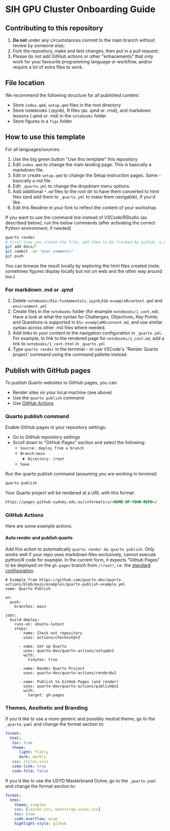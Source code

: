 # SIH GPU Cluster Onboarding Guide
## Contributing to this repository

1. **Do not** under any circumstances commit to the main branch without review by someone else;
2. Fork the repository, make and test changes, then put in a pull request;
3. Please do not add GitHub actions or other "enhacements" that only work for your favourite programming language or workflow, and/or require a lot of extra files to work.

## File location

We recommend the following structure for all published content:

- Store `index.qmd`, `setup.qmd` files in the root directory
- Store notebooks (.ipynb), R files (as .qmd or .rmd), and markdown lessons (.qmd or .md) in the `notebooks` folder
- Store figures in a `figs` folder

## How to use this template

For all languages/sources:

1. Use the big green button "Use this template" this repository
2. Edit `index.qmd` to change the main landing page. This is basically a markdown file.
3. Edit or create `setup.qmd` to change the Setup instruction pages. Same - basically a md file.
4. Edit `_quarto.yml` to change the dropdown menu options.
5. Add additional `*.md` files to the root dir to have them converted to html files (and add them to `_quarto.yml` to make them navigable), if you'd like.
6. Edit this Readme in your fork to reflect the content of your workshop.

If you want to use the command line instead of VSCode/RStudio (as described below), run the below commands (after activating the correct Python environment, if needed)

```bash
quarto render
# First time you create the file, add them to be tracked by github, e.g.
git add docs/*
git commit -am "your comments"
git push
```

You can browse the result locally by exploring the html files created (note: sometimes figures display locally but not on web and the other way around too.)
### For markdown .md or .qmd

1. Delete `notebooks/01a-fundamentals.ipynb`,`01b-exampleRcontent.qmd` and `environment.yml`
2. Create files in the `notebooks` folder (for example `notebooks/1_cont.md`). Have a look at what the syntax for Challenges, Objectives, Key Points and Questions is supported in `01c-exampleMDcontent.md`, and use similar syntax across other .md files where needed.
3. Add links to your content to the navigation configuration in `_quarto.yml`. For example, to link to the rendered page for `notebooks/1_cont.md`, add a link to `notebooks/1_cont.html` in `_quarto.yml`
4. Type `quarto render` in the terminal - or use VSCode's "Render Quarto project' command using the command pallette instead.

## Publish with GitHub pages

To publish Quarto websites to GitHub pages, you can:
* Render sites on your local machine (see above)
* Use the `quarto publish` command
* Use [GitHub Actions](https://github.com/quarto-dev/quarto-actions)

### Quarto publish command

Enable GitHub pages in your repository settings:
* Go to GitHub repository settings
* Scroll down to "GitHub Pages" section and select the following:
    * `Source: deploy from a branch`
    * `Branch:main`
      * `Directory: /root`
    * `Save`

Run the quarto publish command (assuming you are working in terminal)
```bash
quarto publish
```

Your Quarto project will be rendered at a URL with this format:
```html
https://pages.github.sydney.edu.au/informatics/<NAME-OF-YOUR-REPO>/
```

### GitHub Actions

Here are some example actions.

#### Auto render and publish quarto
Add this action to automatically `quarto render && quarto publish`. Only works well if your repo uses markdown files exclusively, cannot execute python/R code for example. In the current form, it expects "Github Pages" to be deployed on the `gh-pages` branch from `/(root)`, i.e. the [standard configuration](https://github.com/Sydney-Informatics-Hub/training-template/settings/pages).

```
# Example from https://github.com/quarto-dev/quarto-actions/blob/main/examples/quarto-publish-example.yml
name: Quarto Publish

on:
  push:
    branches: main

jobs:
  build-deploy:
    runs-on: ubuntu-latest
    steps:
      - name: Check out repository
        uses: actions/checkout@v3

      - name: Set up Quarto
        uses: quarto-dev/quarto-actions/setup@v2
        with:
          tinytex: true

      - name: Render Quarto Project
        uses: quarto-dev/quarto-actions/render@v2

      - name: Publish to GitHub Pages (and render)
        uses: quarto-dev/quarto-actions/publish@v2
        with:
          target: gh-pages
```

### Themes, Aesthetic and Branding

If you'd like to use a more generic and possibly neutral theme, go to the `_quarto.yaml` and change the format section to:

```yaml
format:
  html:
   toc: true
   theme:
      light: flatly
      dark: darkly
   css: styles.scss
   code-link: true
   code-fold: false
```

If you'd like to use the USYD Masterbrand Ochre, go to the `_quarto.yaml` and change the format section to:

```yaml
format:
  html:
    theme: simplex
    css: [lesson.css, bootstrap-icons.css]
    toc: true
    code-overflow: wrap
    highlight-style: github
```
